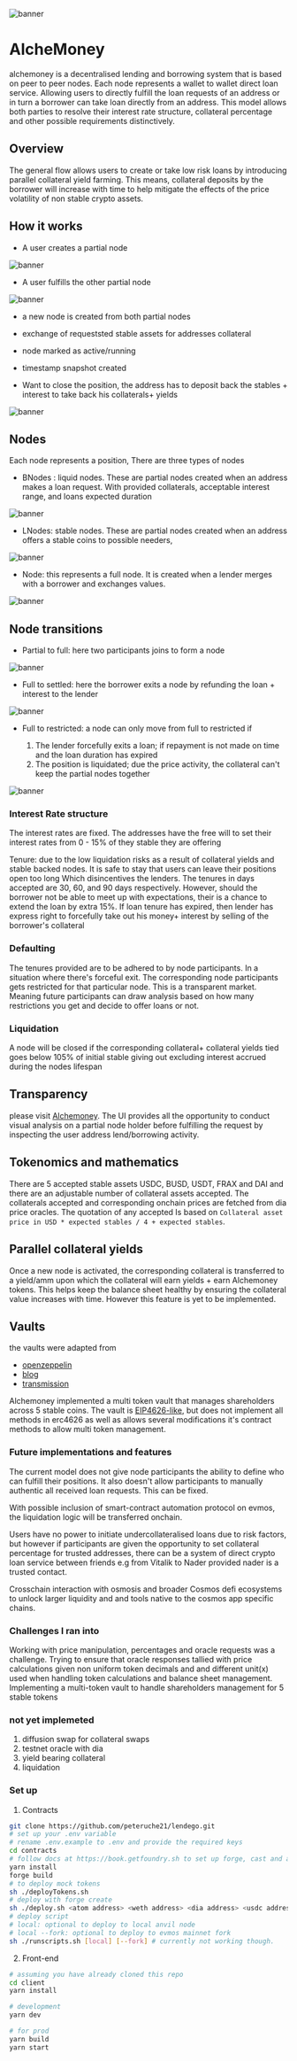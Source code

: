![banner](./client/public/1.svg)

# AlcheMoney

alchemoney is a decentralised lending and borrowing system that is based on peer to peer nodes.
Each node represents a wallet to wallet direct loan service. Allowing users to directly fulfill the loan requests of an address or in turn a borrower can take loan directly from an address.
This model allows both parties to resolve their interest rate structure, collateral percentage and other possible requirements distinctively.

## Overview

The general flow allows users to create or take low risk loans by introducing parallel collateral yield farming.
This means, collateral deposits by the borrower will increase with time to help mitigate the effects of the price volatility of non stable crypto assets.

## How it works

* A user creates a partial node

![banner](./client/public/create.png)

* A user fulfills the other partial node

![banner](./client/public/fillorder.png)

* a new node is created from both partial nodes
* exchange of requeststed stable assets for addresses collateral
* node marked as active/running
* timestamp snapshot created

* Want to close the position, the address has to deposit back the stables + interest to take back his collaterals+ yields

![banner](./client/public/settle.png)

## Nodes

Each node represents a position,
There are three types of nodes

* BNodes : liquid nodes. These are partial nodes created when an address makes a loan request. With provided collaterals, acceptable interest range, and loans expected duration

![banner](./client/public/2.svg)

* LNodes: stable nodes. These are partial nodes created when an address offers a stable coins to possible needers,

![banner](./client/public/3.svg)

* Node: this represents a full node.
It is created when a lender merges with a borrower and exchanges values.

![banner](./client/public/5.svg)

## Node transitions

* Partial to full: here two participants joins to form a node

![banner](./client/public/4.svg)

* Full to settled: here the borrower exits a node by refunding the loan + interest to the lender

![banner](./client/public/6.svg)

* Full to restricted: a node can only move from full to restricted if

    1. The lender forcefully exits a loan; if repayment is not made on time and the loan duration has expired
    2. The position is liquidated; due the price activity, the collateral can't keep the partial nodes together

![banner](./client/public/7.svg)

### Interest Rate structure

The interest rates are fixed. The addresses have the free will to set their interest rates from 0 - 15% of they stable they are offering

Tenure: due to the low liquidation risks as a result of collateral yields and stable backed nodes. It is safe to stay that users can leave their positions open too long Which disincentives the lenders.
The tenures in days accepted are 30, 60, and 90 days respectively.
However, should the borrower not be able to meet up with expectations, their is a chance to extend the loan by extra 15%.
If loan tenure has expired, then lender has express right to forcefully take out his money+ interest by selling of the borrower's collateral

### Defaulting

The tenures provided are to be adhered to by node participants. In a situation where there's forceful exit. The corresponding node participants gets restricted for that particular node.
This is a transparent market. Meaning future participants can draw analysis based on how many restrictions you get and decide to offer loans or not.

### Liquidation

A node will be closed if the corresponding collateral+ collateral yields tied goes below 105% of initial stable giving out excluding interest accrued during the nodes lifespan

## Transparency

please visit [Alchemoney](https://alchemoney.vercel.app).
The UI provides all the opportunity to conduct visual analysis on a partial node holder before fulfilling the request by inspecting the user address lend/borrowing activity.

## Tokenomics and mathematics

There are 5 accepted stable assets USDC, BUSD, USDT, FRAX and DAI and there are an adjustable number of collateral assets accepted.
The collaterals accepted and corresponding onchain prices are fetched from dia price oracles.
The quotation of any accepted Is based on
`Collateral asset price in USD * expected stables / 4 + expected stables`.

## Parallel collateral yields

Once a new node is activated, the corresponding collateral is transferred to a yield/amm upon which the collateral will earn yields + earn Alchemoney tokens.
This helps keep the balance sheet healthy by ensuring the collateral value increases with time.
However this feature is yet to be implemented.

## Vaults

the vaults were adapted from

* [openzeppelin](https://github.com/OpenZeppelin/openzeppelin-contracts/blob/master/contracts/token/ERC20/extensions/ERC4626.sol
)
* [blog](https://blog.logrocket.com/write-erc-4626-token-contract-yield-bearing-vaults/
)
* [transmission](https://github.com/transmissions11/solmate/blob/main/src/mixins/ERC4626.sol
)

Alchemoney implemented a multi token vault that manages shareholders across 5 stable coins.
The vault is [EIP4626-like](https://eips.ethereum.org/EIPS/eip-4626), but does not implement all methods in erc4626 as well as allows several modifications it's contract methods to allow multi token management.

### Future implementations and features

The current model does not give node participants the ability to define who can fulfill their positions.
It also doesn't allow participants to manually authentic all received loan requests. This can be fixed.

With possible inclusion of smart-contract automation protocol on evmos, the liquidation logic will be transferred onchain.

Users have no power to initiate undercollateralised loans due to risk factors, but however if participants are given the opportunity to set collateral percentage for trusted addresses, there can be a system of direct crypto loan service between friends e.g from Vitalik to Nader provided nader is a trusted contact.

Crosschain interaction with osmosis and broader Cosmos defi ecosystems to unlock larger liquidity and and tools native to the cosmos app specific chains.

### Challenges I ran into

Working with price manipulation, percentages and oracle requests was a challenge. Trying to ensure that oracle responses tallied with price calculations given non uniform token decimals and and different unit(x) used when handling token calculations and balance sheet management.
Implementing a multi-token vault to handle shareholders management for 5 stable tokens

### not yet implemeted

1. diffusion swap for collateral swaps
2. testnet oracle with dia
3. yield bearing collateral
4. liquidation

### Set up

1. Contracts

```bash
git clone https://github.com/peteruche21/lendego.git
# set up your .env variable
# rename .env.example to .env and provide the required keys
cd contracts
# follow docs at https://book.getfoundry.sh to set up forge, cast and anvil
yarn install
forge build
# to deploy mock tokens
sh ./deployTokens.sh
# deploy with forge create
sh ./deploy.sh <atom address> <weth address> <dia address> <usdc address>
# deploy script
# local: optional to deploy to local anvil node
# local --fork: optional to deploy to evmos mainnet fork
sh ./runscripts.sh [local] [--fork] # currently not working though.
```

2. Front-end

```bash
# assuming you have already cloned this repo
cd client
yarn install

# development
yarn dev

# for prod
yarn build
yarn start
```
